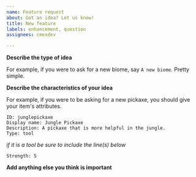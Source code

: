 ```yaml
---
name: Feature request
about: Got an idea? Let us know!
title: New feature
labels: enhancement, question
assignees: cmexdev

---
```


**Describe the type of idea**

For example, if you were to ask for a new biome, say `A new biome`. Pretty simple.

**Describe the characteristics of your idea**

For example, if you were to be asking for a new pickaxe, you should give your item's attributes.

```
ID: junglepickaxe
Display name: Jungle Pickaxe
Description: A pickaxe that is more helpful in the jungle.
Type: tool
```

*if it is a tool be sure to include the line(s) below*

```
Strength: 5
```

**Add anything else you think is important**
